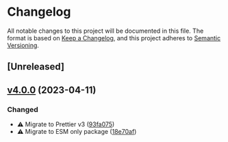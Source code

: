 # Changelog

All notable changes to this project will be documented in this file. The format is based on [Keep a Changelog](https://keepachangelog.com/en/1.0.0/), and this project adheres to [Semantic Versioning](https://semver.org/spec/v2.0.0.html).

## [Unreleased]

## [v4.0.0](https://github.com/studiometa/js-toolkit/compare/3.0.0..4.0.0) (2023-04-11)

### Changed

- ⚠️ Migrate to Prettier v3 ([93fa075](https://github.com/studiometa/prettier-config/commit/93fa075))
- ⚠️ Migrate to ESM only package ([18e70af](https://github.com/studiometa/prettier-config/commit/18e70af))
